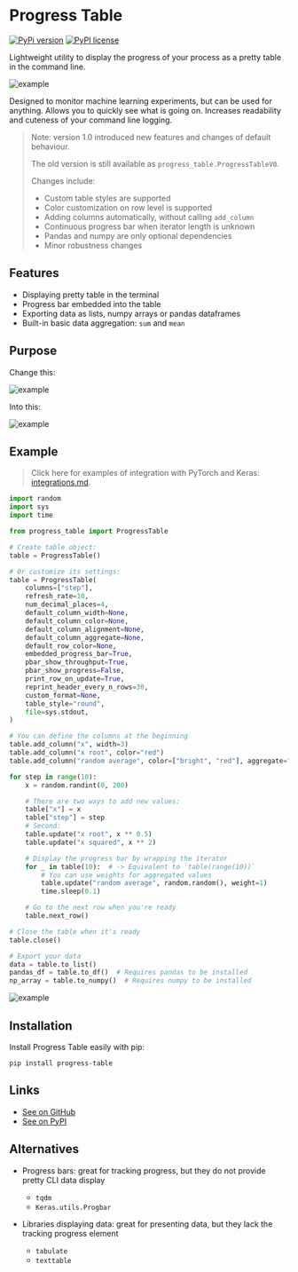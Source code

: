 # Progress Table

[![PyPi version](https://img.shields.io/badge/dynamic/json?label=latest&query=info.version&url=https%3A%2F%2Fpypi.org%2Fpypi%2Fprogress-table%2Fjson)](https://pypi.org/project/progress-table)
[![PyPI license](https://img.shields.io/badge/dynamic/json?label=license&query=info.license&url=https%3A%2F%2Fpypi.org%2Fpypi%2Fprogress-table%2Fjson)](https://pypi.org/project/progress-table)

Lightweight utility to display the progress of your process as a pretty table in the command line.

![example](https://github.com/gahaalt/progress-table/blob/main/images/progress-table-example.png?raw=true)

Designed to monitor machine learning experiments, but can be used for anything.
Allows you to quickly see what is going on.
Increases readability and cuteness of your command line logging.

> Note: version 1.0 introduced new features and changes of default behaviour.
>
> The old version is still available as `progress_table.ProgressTableV0`.
>
> Changes include:
> * Custom table styles are supported
> * Color customization on row level is supported
> * Adding columns automatically, without calling `add_column`
> * Continuous progress bar when iterator length is unknown
> * Pandas and numpy are only optional dependencies
> * Minor robustness changes

## Features

* Displaying pretty table in the terminal
* Progress bar embedded into the table
* Exporting data as lists, numpy arrays or pandas dataframes
* Built-in basic data aggregation: `sum` and `mean`

## Purpose

Change this:

![example](https://github.com/gahaalt/progress-table/blob/main/images/progress-before3.gif?raw=true)

Into this:

![example](https://github.com/gahaalt/progress-table/blob/main/images/progress-after4.gif?raw=true)

## Example

> Click here for examples of integration with PyTorch and Keras:
> [integrations.md](https://github.com/gahaalt/progress-table/blob/main/integrations.md).

```python
import random
import sys
import time

from progress_table import ProgressTable

# Create table object:
table = ProgressTable()

# Or customize its settings:
table = ProgressTable(
    columns=["step"],
    refresh_rate=10,
    num_decimal_places=4,
    default_column_width=None,
    default_column_color=None,
    default_column_alignment=None,
    default_column_aggregate=None,
    default_row_color=None,
    embedded_progress_bar=True,
    pbar_show_throughput=True,
    pbar_show_progress=False,
    print_row_on_update=True,
    reprint_header_every_n_rows=30,
    custom_format=None,
    table_style="round",
    file=sys.stdout,
)

# You can define the columns at the beginning
table.add_column("x", width=3)
table.add_column("x root", color="red")
table.add_column("random average", color=["bright", "red"], aggregate="mean")

for step in range(10):
    x = random.randint(0, 200)

    # There are two ways to add new values:
    table["x"] = x
    table["step"] = step
    # Second:
    table.update("x root", x ** 0.5)
    table.update("x squared", x ** 2)

    # Display the progress bar by wrapping the iterator
    for _ in table(10):  # -> Equivalent to `table(range(10))`
        # You can use weights for aggregated values
        table.update("random average", random.random(), weight=1)
        time.sleep(0.1)

    # Go to the next row when you're ready
    table.next_row()

# Close the table when it's ready
table.close()

# Export your data
data = table.to_list()
pandas_df = table.to_df()  # Requires pandas to be installed
np_array = table.to_numpy()  # Requires numpy to be installed
```

![example](https://github.com/gahaalt/progress-table/blob/main/images/example-output4.gif?raw=true)

## Installation

Install Progress Table easily with pip:

```
pip install progress-table
```

## Links

* [See on GitHub](https://github.com/gahaalt/progress-table)
* [See on PyPI](https://pypi.org/project/progress-table)

## Alternatives

* Progress bars: great for tracking progress, but they do not provide pretty CLI data display
    * `tqdm`
    * `Keras.utils.Progbar`

* Libraries displaying data: great for presenting data, but they lack the tracking progress element
    * `tabulate`
    * `texttable`
